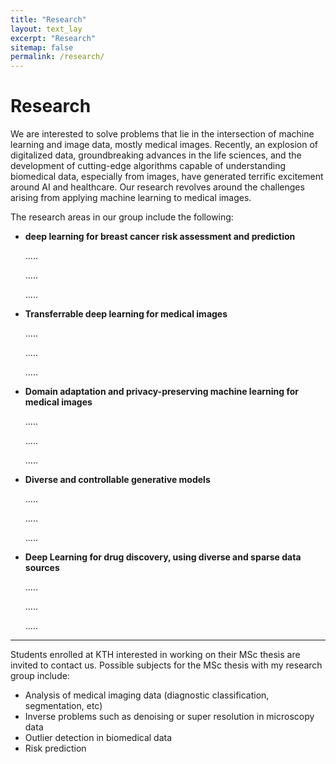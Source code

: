 ```yaml
---
title: "Research"
layout: text_lay
excerpt: "Research"
sitemap: false
permalink: /research/
---
```


# Research

We are interested to solve problems that lie in the intersection of machine learning and image data, mostly medical images. Recently, an explosion of digitalized data, groundbreaking advances in the life sciences, and the development of cutting-edge algorithms capable of understanding biomedical data, especially from images, have generated terrific excitement around AI and healthcare. Our research revolves around the challenges arising from applying machine learning to medical images. 

The research areas in our group include the following:

- **deep learning for breast cancer risk assessment and prediction**
    
    .....
    
    .....
    
    .....
    
- **Transferrable deep learning for medical images**
    
    .....
    
    .....
    
    .....
    
- **Domain adaptation and privacy-preserving machine learning for medical images**
    
    .....
    
    .....
    
    .....
    
- **Diverse and controllable generative models**
    
    .....
    
    .....
    
    .....
    
- **Deep Learning for drug discovery, using diverse and sparse data sources**
    
    .....
    
    .....
    
    .....
    

---

Students enrolled at KTH interested in working on their MSc thesis are invited to contact us. Possible subjects for the MSc thesis with my research group include:

- Analysis of medical imaging data (diagnostic classification, segmentation, etc)
- Inverse problems such as denoising or super resolution in microscopy data
- Outlier detection in biomedical data
- Risk prediction